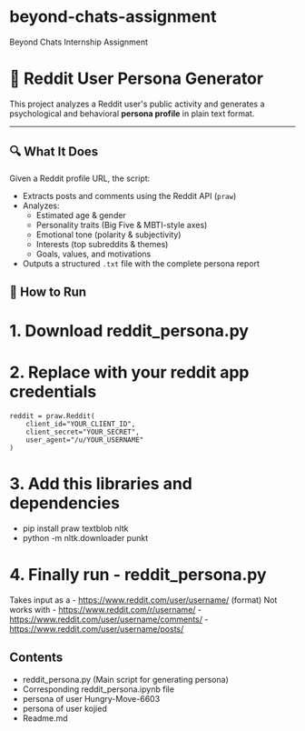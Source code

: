 # beyond-chats-assignment
Beyond Chats Internship Assignment

# 🧠 Reddit User Persona Generator

This project analyzes a Reddit user's public activity and generates a psychological and behavioral **persona profile** in plain text format.

---

## 🔍 What It Does

Given a Reddit profile URL, the script:
- Extracts posts and comments using the Reddit API (`praw`)
- Analyzes:
  - Estimated age & gender
  - Personality traits (Big Five & MBTI-style axes)
  - Emotional tone (polarity & subjectivity)
  - Interests (top subreddits & themes)
  - Goals, values, and motivations
- Outputs a structured `.txt` file with the complete persona report

 ## 🚀 How to Run

# 1. Download reddit_persona.py
# 2. Replace with your reddit app credentials
    reddit = praw.Reddit(
        client_id="YOUR_CLIENT_ID",
        client_secret="YOUR_SECRET",
        user_agent="/u/YOUR_USERNAME"
    )

# 3. Add this libraries and dependencies 
- pip install praw textblob nltk
- python -m nltk.downloader punkt

# 4. Finally run - reddit_persona.py
  Takes input as a - https://www.reddit.com/user/username/ (format)
  Not works with - https://www.reddit.com/r/username/
                 - https://www.reddit.com/user/username/comments/
                 - https://www.reddit.com/user/username/posts/

  
  ## Contents

  - reddit_persona.py	(Main script for generating persona)
  - Corresponding reddit_persona.ipynb file
  - persona of user Hungry-Move-6603
  - persona of user kojied
  - Readme.md
